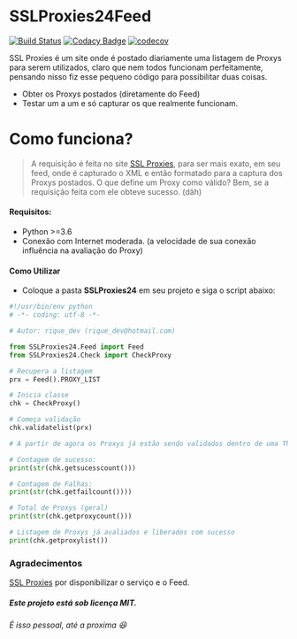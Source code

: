 # SSLProxies24Feed
[![Build Status](https://travis-ci.org/riquedev/SSLProxies24Feed.svg?branch=master)](https://travis-ci.org/riquedev/SSLProxies24Feed) [![Codacy Badge](https://api.codacy.com/project/badge/Grade/94104d284aa5420ca0d422defb0abd49)](https://www.codacy.com/app/rique_dev/SSLProxies24Feed?utm_source=github.com&amp;utm_medium=referral&amp;utm_content=riquedev/SSLProxies24Feed&amp;utm_campaign=Badge_Grade) [![codecov](https://codecov.io/gh/riquedev/SSLProxies24Feed/branch/master/graph/badge.svg)](https://codecov.io/gh/riquedev/SSLProxies24Feed)

SSL Proxies é um site onde é postado diariamente uma listagem de Proxys para serem utilizados, claro que nem todos funcionam perfeitamente, pensando nisso fiz esse pequeno código para possibilitar duas coisas.

* Obter os Proxys postados (diretamente do Feed)
* Testar um a um e só capturar os que realmente funcionam.

# Como funciona?

> A requisição é feita no site [SSL Proxies](http://www.sslproxies24.top/), para ser mais exato, em seu feed, onde é capturado o XML e então formatado para a captura dos Proxys postados.
> O que define um Proxy como válido? Bem, se a requisição feita com ele obteve sucesso. (dãh)

#### Requisitos:
* Python >=3.6
* Conexão com Internet moderada. (a velocidade de sua conexão influência na avaliação do Proxy)

#### Como Utilizar
* Coloque a pasta **SSLProxies24** em seu projeto e siga o script abaixo:
```python
#!/usr/bin/env python
# -*- coding: utf-8 -*-

# Autor: rique_dev (rique_dev@hotmail.com)

from SSLProxies24.Feed import Feed
from SSLProxies24.Check import CheckProxy

# Recupera a listagem
prx = Feed().PROXY_LIST

# Inicia classe
chk = CheckProxy()

# Começa validação
chk.validatelist(prx)

# A partir de agora os Proxys já estão sendo validados dentro de uma Thread, para obter os dados você poderá utilizar:

# Contagem de sucesso:
print(str(chk.getsucesscount()))

# Contagem de Falhas:
print(str(chk.getfailcount())))

# Total de Proxys (geral)
print(str(chk.getproxycount()))

# Listagem de Proxys já avaliados e liberados com sucesso
print(chk.getproxylist())
```

### Agradecimentos
[SSL Proxies](http://www.sslproxies24.top/) por disponibilizar o serviço e o Feed.

##### Este projeto está sob licença **MIT**.
###### É isso pessoal, até a proxima 😆

